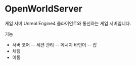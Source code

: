 # OpenWorldServer
게임 서버
Unreal Engine4 클라이언트와 통신하는 게임 서버입니다.

기능
- 서버 코어
-- 세션 관리
-- 메시지 바인더
-- 잡 
- 채팅
- 이동
